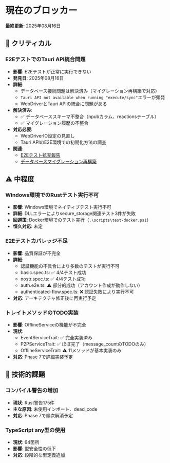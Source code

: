 # 現在のブロッカー

**最終更新**: 2025年08月16日

## 🚨 クリティカル

### E2EテストでのTauri API統合問題
- **影響**: E2Eテストが正常に実行できない
- **発見日**: 2025年08月16日
- **詳細**: 
  - データベース接続問題は解決済み（マイグレーション再構築で対応）
  - `Tauri API not available when running "execute/sync"`エラーが頻発
  - WebDriverとTauri APIの統合に問題がある
- **解決済み**: 
  - ✅ データベーススキーマ不整合（npubカラム、reactionsテーブル）
  - ✅ マイグレーション履歴の不整合
- **対応必要**: 
  - WebDriverIO設定の見直し
  - Tauri APIのE2E環境での初期化方法の調査
- **関連**: 
  - [E2Eテスト拡充報告](../../progressReports/2025-08-16_e2e_test_enhancement_and_architecture_issue.md)
  - [データベースマイグレーション再構築](../../progressReports/2025-08-16_database_migration_rebuild.md)

## ⚠️ 中程度

### Windows環境でのRustテスト実行不可
- **影響**: Windows環境でネイティブテスト実行不可
- **詳細**: DLLエラーによりsecure_storage関連テスト3件が失敗
- **回避策**: Docker環境でのテスト実行（`.\scripts\test-docker.ps1`）
- **恒久対応**: 未定

### E2Eテストカバレッジ不足
- **影響**: 品質保証が不完全
- **詳細**: 
  - 認証機能の不具合により多数のテストが実行不可
  - basic.spec.ts: ✅ 4/4テスト成功
  - nostr.spec.ts: ✅ 4/4テスト成功
  - auth.e2e.ts: ⚠️ 部分的成功（アカウント作成が動作しない）
  - authenticated-flow.spec.ts: ❌ 認証失敗により実行不可
- **対応**: アーキテクチャ修正後に再実行予定

### トレイトメソッドのTODO実装
- **影響**: OfflineServiceの機能が不完全
- **現状**:
  - EventServiceTrait: ✅ 完全実装済み
  - P2PServiceTrait: ✅ ほぼ完了（message_countのTODOのみ）
  - OfflineServiceTrait: ⚠️ 11メソッドが基本実装のみ
- **対応**: Phase 7で詳細実装予定

## 📝 技術的課題

### コンパイル警告の増加
- **現状**: Rust警告175件
- **主な原因**: 未使用インポート、dead_code
- **対応**: Phase 7で順次解消予定

### TypeScript any型の使用
- **現状**: 64箇所
- **影響**: 型安全性の低下
- **対応**: 段階的な型定義追加